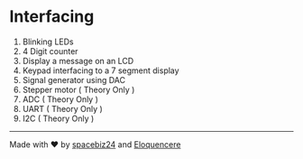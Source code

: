 # Interfacing

1. Blinking LEDs
1. 4 Digit counter
1. Display a message on an LCD
1. Keypad interfacing to a 7 segment display
1. Signal generator using DAC
1. Stepper motor ( Theory Only )
1. ADC ( Theory Only )
1. UART ( Theory Only )
1. I2C ( Theory Only )

___
Made with :heart: by [spacebiz24](https://github.com/spacebiz24) and [Eloquencere](https://github.com/Eloquencere)
